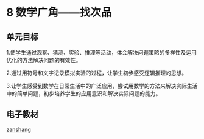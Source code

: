 # 8 数学广角——找次品

## 单元目标

1.使学生通过观察、猜测、实验、推理等活动，体会解决问题策略的多样性及运用优化的方法解决问题的有效性。

2.通过用符号和文字记录模拟实验的过程，让学生初步感受逻辑推理的思想。

3.让学生感受到数学在日常生活中的广泛应用，尝试用数学的方法来解决实际生活中的简单问题，初步培养学生的应用意识和解决实际问题的能力。

## 电子教材

<Ebook grade="xxsx5b" :pages="111" :paged="114" ></Ebook>

[zanshang](../res/zanshang.md ':include')